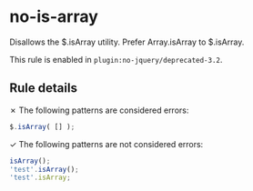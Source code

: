 # no-is-array

Disallows the $.isArray utility. Prefer Array.isArray to $.isArray.

This rule is enabled in `plugin:no-jquery/deprecated-3.2`.

## Rule details

✗ The following patterns are considered errors:
```js
$.isArray( [] );
```

✓ The following patterns are not considered errors:
```js
isArray();
'test'.isArray();
'test'.isArray;
```
